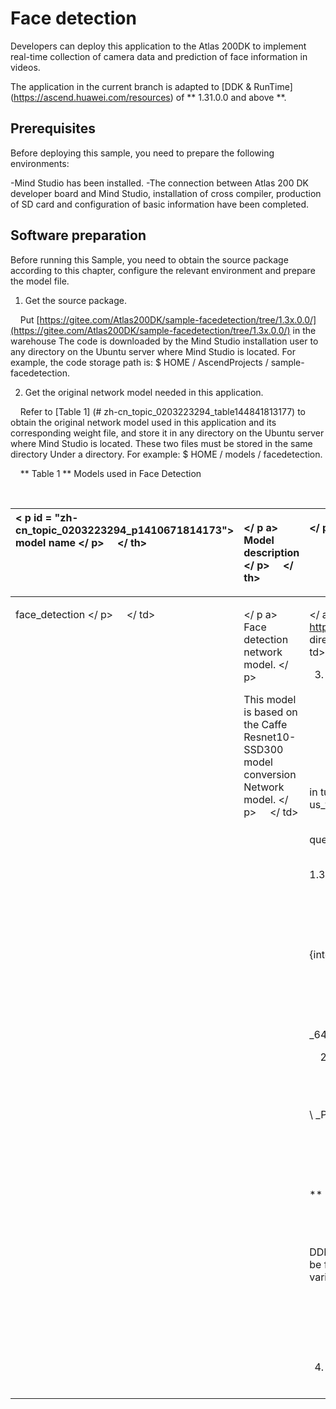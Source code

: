 # Face detection <a name="EN-CN_TOPIC_0208834076"> </a>

Developers can deploy this application to the Atlas 200DK to implement real-time collection of camera data and prediction of face information in videos.

The application in the current branch is adapted to [DDK & RunTime] (https://ascend.huawei.com/resources) of ** 1.31.0.0 and above **.

## Prerequisites <a name="zh-cn_topic_0203223294_section137245294533"> </a>

Before deploying this sample, you need to prepare the following environments:

-Mind Studio has been installed.
-The connection between Atlas 200 DK developer board and Mind Studio, installation of cross compiler, production of SD card and configuration of basic information have been completed.

## Software preparation <a name="zh-cn_topic_0203223294_section081240125311"> </a>

Before running this Sample, you need to obtain the source package according to this chapter, configure the relevant environment and prepare the model file.

1. <a name="zh-cn_topic_0203223294_li953280133816"> </a> Get the source package.

    Put [https://gitee.com/Atlas200DK/sample-facedetection/tree/1.3x.0.0/](https://gitee.com/Atlas200DK/sample-facedetection/tree/1.3x.0.0/) in the warehouse The code is downloaded by the Mind Studio installation user to any directory on the Ubuntu server where Mind Studio is located. For example, the code storage path is: $ HOME / AscendProjects / sample-facedetection.

2. <a name="zh-cn_topic_0203223294_li1365682471610"> </a> Get the original network model needed in this application.

    Refer to [Table 1] (# zh-cn_topic_0203223294_table144841813177) to obtain the original network model used in this application and its corresponding weight file, and store it in any directory on the Ubuntu server where Mind Studio is located. These two files must be stored in the same directory Under a directory. For example: $ HOME / models / facedetection.

    ** Table 1 ** Models used in Face Detection

    <a name="zh-cn_topic_0203223294_table144841813177"> </a>
    <table> <thead align = "left"> <tr id = "zh-cn_topic_0203223294_row161061318181712"> <th class = "cellrowborder" valign = "top" width = "13.61%" id = "mcps1.2.4.1.1"> < p id = "zh-cn_topic_0203223294_p1410671814173"> <a name="zh-cn_topic_0203223294_p1410671814173"> </a> <a name="zh-cn_topic_0203223294_p1410671814173"> </a> model name </ p>
    </ th>
    <th class = "cellrowborder" valign = "top" width = "10.03%" id = "mcps1.2.4.1.2"> <p id = "zh-cn_topic_0203223294_p1106118121716"> <a name="zh-cn_topic_0203223294_p1106118121716"> </ p a> <a name="zh-cn_topic_0203223294_p1106118121716"> </a> Model description </ p>
    </ th>
    <th class = "cellrowborder" valign = "top" width = "76.36%" id = "mcps1.2.4.1.3"> <p id = "zh-cn_topic_0203223294_p14106218121710"> <a name="zh-cn_topic_0203223294_p14106218121710"> </ p a> <a name="zh-cn_topic_0203223294_p14106218121710"> </a> Model download path </ p>
    </ th>
    </ tr>
    </ thead>
    <tbody> <tr id = "zh-cn_topic_0203223294_row1710661814171"> <td class = "cellrowborder" valign = "top" width = "13.61%" headers = "mcps1.2.4.1.1"> <p id = "zh-cn_topic_0203223294294_p13106121801715" > <a name="zh-cn_topic_0203223294_p13106121801715"> </a> <a name="zh-cn_topic_0203223294_p13106121801715"> </a> face_detection </ p>
    </ td>
    <td class = "cellrowborder" valign = "top" width = "10.03%" headers = "mcps1.2.4.1.2"> <p id = "zh-cn_topic_0203223294_p13106171831710"> <a name="zh-cn_topic_0203223294_p13106171831710"> </ p a> <a name="zh-cn_topic_0203223294_p13106171831710"> </a> Face detection network model. </ p>
    <p id = "zh-cn_topic_0203223294_p18106718131714"> <a name="zh-cn_topic_0203223294_p18106718131714"> </a> <a name="zh-cn_topic_0203223294_p18106718131714"> </a> This model is based on the Caffe Resnet10-SSD300 model conversion Network model. </ p>
    </ td>
    <td class = "cellrowborder" valign = "top" width = "76.36%" headers = "mcps1.2.4.1.3"> <p id = "zh-cn_topic_0203223294_p110671813170"> <a name="zh-cn_topic_0203223294_p110671813170"> </ a a> <a name="zh-cn_topic_0203223294_p110671813170"> </a> Please refer to <a href = "https://gitee.com/HuaweiAscend/models/tree/master/computer_vision/object_detect/face_detection" target = "_ blank" rel = "noopener noreferrer"> https://gitee.com/HuaweiAscend/models/tree/master/computer_vision/object_detect/face_detection </a> directory to download the original network model file and its corresponding weight file. </ p>
    </ td>
    </ tr>
    </ tbody>
    </ table>

3. Log in to the Ubuntu server where Mind Studio is installed as the Mind Studio installation user, determine the DDK version number currently used, and set the environment variables DDK \ _HOME, tools \ _version, NPU \ _DEVICE \ _LIB, and LD \ _LIBRARY \ _PATH.
    1. <a name="zh-cn_topic_0203223294_li61417158198"> </a> Query the DDK version number currently used.

        It can be queried through the Mind Studio tool or obtained through the DDK software package.

        -Query using Mind Studio tools.

            In the Mind Studio project interface, select "File \> Settings \> System Settings \> Ascend DDK" in turn, and the interface as shown in [Figure DDK version number query] (en-us_topic_0203223294.md # fig94023140222) is displayed.

            ** Figure 1 ** DDK version number query <a name="zh-cn_topic_0203223294_fig17553193319118"> </a>
            ! [] (figures / DDK version number query.png "DDK version number query")

            The ** DDK Version ** shown is the current DDK version number, such as ** 1.31.T15.B150 **.

        -Query via DDK software package.

            Get the DDK version number by the package name of the installed DDK.

            The package name format of the DDK package is: ** Ascend \ _DDK-\ {software version \}-\ {interface version \}-x86 \ _64.ubuntu16.04.tar.gz **

            ** software version ** is the software version number of the DDK.

            E.g:

            The package name of the DDK package is Ascend \ _DDK-1.31.T15.B150-1.1.1-x86 \ _64.ubuntu16.04.tar.gz, then the version number of this DDK is 1.31.T15.B150.

    2. Set the environment variables.

        ** vim \ ~ / .bashrc **

        Run the following command to add the environment variables DDK \ _HOME and LD \ _LIBRARY \ _PATH in the last line.

        ** export tools \ _version = _1.31.X.X _ **

        ** export DDK \ _HOME = \\ $ HOME / .mindstudio / huawei / ddk / \\ $ tools \ _version / ddk **

        ** export NPU \ _DEVICE \ _LIB = $ DDK \ _HOME /../ RC / host-aarch64 \ _Ubuntu16.04.3 / lib **

        ** export LD \ _LIBRARY \ _PATH = $ DDK \ _HOME / lib / x86 \ _64-linux-gcc5.4 **

        >! [] (public_sys-resources / icon-note.gif) ** Description: **
        >-** _ 1.31.X.X _ ** is the DDK version number found in [1] (# zh-cn_topic_0203223294_li61417158198), which needs to be filled in according to the query result, such as ** 1.31.T15.B150 **
        >-If this environment variable has been added, this step can be skipped.

        Enter: wq! To save and exit.

        Run the following command to make the environment variables take effect.

        ** source \ ~ / .bashrc **

4. Convert the original network model to a model suitable for the Ascension AI processor. The model is converted to Mind Studio.

